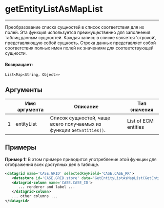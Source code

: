 # getEntityListAsMapList

---

Преобразование списка сущностей в список соответствия для их полей.
Эта функция используется преимущественно для заполнения таблиц данным сущностей.
Каждая запись в списке является 'строкой', представляющую собой сущность.
Строка данных представляет собой соответствия полных имен полей их значениям для соответствующей сущности.

#### Возвращает:

`List<Map<String, Object>>`

## Аргументы

|  | Имя аргумента | Описание | Тип значения |
| --- | --- | --- | --- |
| 1 | entityList | Список сущностей, чаще всего получаемых из функции `GetEntities()`. | List of ECM entities |

## Примеры

**Пример 1:** В этом примере приводится употребление этой функции для отображения всех доступных дел в таблице.
```xml
<datagrid name='CASE.GRID' selectedKeyField='CASE.CASE_RK'>
   <datastore id='CASE.GRID.store' data='GetEntityListAsMapList(GetEntities("case"))' />
   <datagrid-column name='CASE.CASE_ID'>
      ... renderer and label ...
   </datagrid-column>
   ... other columns ...
</datagrid>
```

